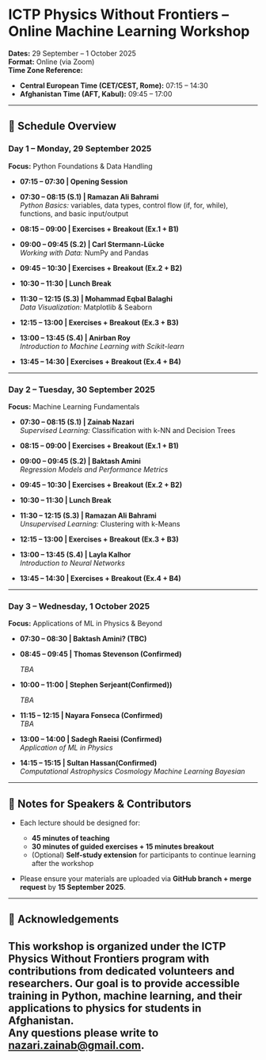 # ICTP Physics Without Frontiers – Online Machine Learning Workshop  
**Dates:** 29 September – 1 October 2025  
**Format:** Online (via Zoom)  
**Time Zone Reference:**  
- **Central European Time (CET/CEST, Rome):** 07:15 – 14:30  
- **Afghanistan Time (AFT, Kabul):** 09:45 – 17:00  

---

## 📅 Schedule Overview  

### **Day 1 – Monday, 29 September 2025**  
**Focus:** Python Foundations & Data Handling  

- **07:15 – 07:30 | Opening Session**  

- **07:30 – 08:15 (S.1) | Ramazan Ali Bahrami**  
  *Python Basics:* variables, data types, control flow (if, for, while), functions, and basic input/output  

- **08:15 – 09:00 | Exercises + Breakout (Ex.1 + B1)**  

- **09:00 – 09:45 (S.2) | Carl Stermann-Lücke**  
  *Working with Data:* NumPy and Pandas  

- **09:45 – 10:30 | Exercises + Breakout (Ex.2 + B2)**  

- **10:30 – 11:30 | Lunch Break**  

- **11:30 – 12:15 (S.3) | Mohammad Eqbal Balaghi**  
  *Data Visualization:* Matplotlib & Seaborn  

- **12:15 – 13:00 | Exercises + Breakout (Ex.3 + B3)**  

- **13:00 – 13:45 (S.4) | Anirban Roy**  
  *Introduction to Machine Learning with Scikit-learn*  

- **13:45 – 14:30 | Exercises + Breakout (Ex.4 + B4)**  

---

### **Day 2 – Tuesday, 30 September 2025**  
**Focus:** Machine Learning Fundamentals  

- **07:30 – 08:15 (S.1) | Zainab Nazari**  
  *Supervised Learning:* Classification with k-NN and Decision Trees  

- **08:15 – 09:00 | Exercises + Breakout (Ex.1 + B1)**  

- **09:00 – 09:45 (S.2) | Baktash Amini**  
  *Regression Models and Performance Metrics*  

- **09:45 – 10:30 | Exercises + Breakout (Ex.2 + B2)**  

- **10:30 – 11:30 | Lunch Break**  

- **11:30 – 12:15 (S.3) | Ramazan Ali Bahrami**  
  *Unsupervised Learning:* Clustering with k-Means  

- **12:15 – 13:00 | Exercises + Breakout (Ex.3 + B3)**  

- **13:00 – 13:45 (S.4) | Layla Kalhor**  
  *Introduction to Neural Networks*  

- **13:45 – 14:30 | Exercises + Breakout (Ex.4 + B4)**  

---

### **Day 3 – Wednesday, 1 October 2025**  
**Focus:** Applications of ML in Physics & Beyond  


- **07:30 – 08:30 | Baktash Amini? (TBC)**
- **08:45 – 09:45 | Thomas Stevenson (Confirmed)**

  *TBA*

- **10:00 – 11:00 | Stephen Serjeant(Confirmed))**

  *TBA*

- **11:15 – 12:15 | Nayara Fonseca (Confirmed)**  
  *TBA*

- **13:00 – 14:00 | Sadegh Raeisi (Confirmed)**  
  *Application of ML in Physics*  

- **14:15 – 15:15 | Sultan Hassan(Confirmed)**  
  *Computational Astrophysics Cosmology Machine Learning Bayesian*  

---

## 📝 Notes for Speakers & Contributors  

- Each lecture should be designed for:  
  - **45 minutes of teaching**  
  - **30 minutes of guided exercises + 15 minutes breakout**  
  - (Optional) **Self-study extension** for participants to continue learning after the workshop  

- Please ensure your materials are uploaded via **GitHub branch + merge request** by **15 September 2025**.  



---

## 🙏 Acknowledgements
 
This workshop is organized under the **ICTP Physics Without Frontiers program** with contributions from dedicated volunteers and researchers. Our goal is to provide accessible training in Python, machine learning, and their applications to physics for students in Afghanistan.  
Any questions please write to nazari.zainab@gmail.com.
---
